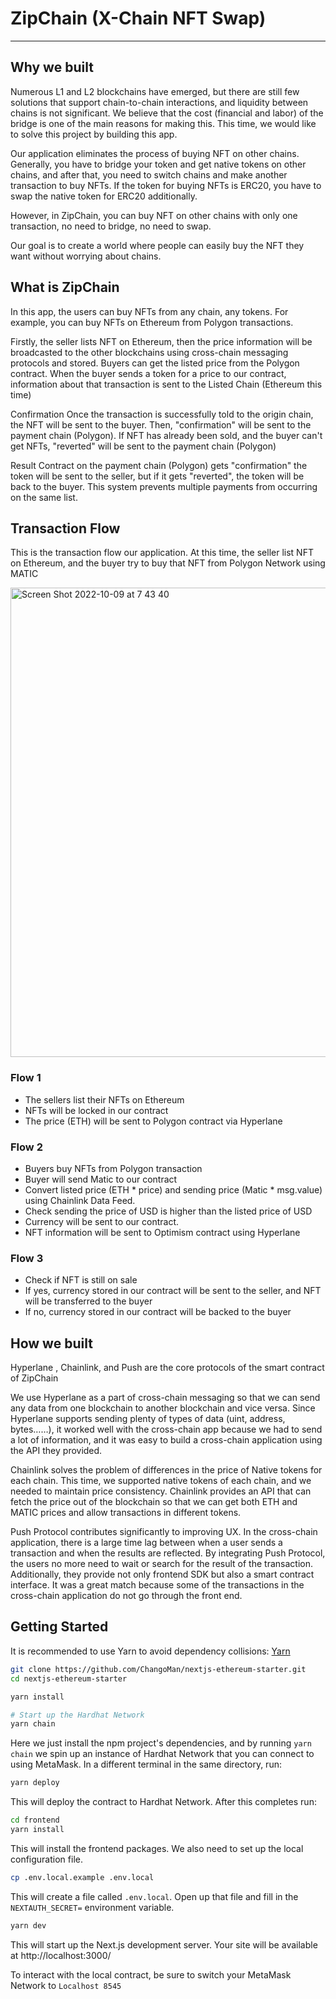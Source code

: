 # ZipChain (X-Chain NFT Swap)

---

## Why we built
Numerous L1 and L2 blockchains have emerged, but there are still few solutions that support chain-to-chain interactions, and liquidity between chains is not significant. We believe that the cost (financial and labor) of the bridge is one of the main reasons for making this.
This time, we would like to solve this project by building this app.

Our application eliminates the process of buying NFT on other chains. Generally, you have to bridge your token and get native tokens on other chains, and after that, you need to switch chains and make another transaction to buy NFTs. If the token for buying NFTs is ERC20, you have to swap the native token for ERC20 additionally.

However, in ZipChain, you can buy NFT on other chains with only one transaction, no need to bridge, no need to swap. 

Our goal is to create a world where people can easily buy the NFT they want without worrying about chains.

## What is ZipChain
In this app, the users can buy NFTs from any chain, any tokens. For example, you can buy NFTs on Ethereum from Polygon transactions.

Firstly, the seller lists NFT on Ethereum, then the price information will be broadcasted to the other blockchains using cross-chain messaging protocols and stored. Buyers can get the listed price from the Polygon contract. When the buyer sends a token for a price to our contract, information about that transaction is sent to the Listed Chain (Ethereum this time) 

Confirmation 
Once the transaction is successfully told to the origin chain, the NFT will be sent to the buyer. Then, "confirmation" will be sent to the payment chain (Polygon). If NFT has already been sold, and the buyer can't get NFTs, "reverted" will be sent to the payment chain (Polygon)

Result
Contract on the payment chain (Polygon) gets "confirmation" the token will be sent to the seller, but if it gets "reverted", the token will be back to the buyer. This system prevents multiple payments from occurring on the same list.


## Transaction Flow
This is the transaction flow our application. At this time, the seller list NFT on Ethereum, and the buyer try to buy that NFT from Polygon Network using MATIC

<img width="751" alt="Screen Shot 2022-10-09 at 7 43 40" src="https://user-images.githubusercontent.com/64068653/194757490-2199824f-a366-4ae4-b92c-4d60d5fe94d1.png">

### Flow 1
- The sellers list their NFTs on Ethereum
- NFTs will be locked in our contract
- The price (ETH) will be sent to Polygon contract via Hyperlane

### Flow 2
- Buyers buy NFTs from Polygon transaction
- Buyer will send Matic to our contract
- Convert listed price (ETH * price) and sending price (Matic * msg.value) using Chainlink Data Feed.
- Check sending the price of USD is higher than the listed price of USD
- Currency will be sent to our contract.
- NFT information will be sent to Optimism contract using Hyperlane

### Flow 3
- Check if NFT is still on sale
- If yes, currency stored in our contract will be sent to the seller, and NFT will be transferred to the buyer
- If no, currency stored in our contract will be backed to the buyer

## How we built
Hyperlane , Chainlink, and Push are the core protocols of the smart contract of ZipChain

We use Hyperlane as a part of cross-chain messaging so that we can send any data from one blockchain to another blockchain and vice versa. 
Since Hyperlane supports sending plenty of types of data (uint, address, bytes……), it worked well with the cross-chain app because we had to send a lot of information, and it was easy to build a cross-chain application using the API they provided.

Chainlink solves the problem of differences in the price of Native tokens for each chain. This time, we supported native tokens of each chain, and we needed to maintain price consistency.
Chainlink provides an API that can fetch the price out of the blockchain so that we can get both ETH and MATIC prices and allow transactions in different tokens.

Push Protocol contributes significantly to improving UX. In the cross-chain application, there is a large time lag between when a user sends a transaction and when the results are reflected. By integrating Push Protocol, the users no more need to wait or search for the result of the transaction. Additionally, they provide not only frontend SDK but also a smart contract interface. It was a great match because some of the transactions in the cross-chain application do not go through the front end.


## Getting Started

It is recommended to use Yarn to avoid dependency collisions: [Yarn](https://classic.yarnpkg.com/en/docs/install)

```bash
git clone https://github.com/ChangoMan/nextjs-ethereum-starter.git
cd nextjs-ethereum-starter

yarn install

# Start up the Hardhat Network
yarn chain
```

Here we just install the npm project's dependencies, and by running `yarn chain` we spin up an instance of Hardhat Network that you can connect to using MetaMask. In a different terminal in the same directory, run:

```bash
yarn deploy
```

This will deploy the contract to Hardhat Network. After this completes run:

```bash
cd frontend
yarn install
```

This will install the frontend packages. We also need to set up the local configuration file.

```bash
cp .env.local.example .env.local
```

This will create a file called `.env.local`. Open up that file and fill in the `NEXTAUTH_SECRET=` environment variable.

```bash
yarn dev
```

This will start up the Next.js development server. Your site will be available at http://localhost:3000/

To interact with the local contract, be sure to switch your MetaMask Network to `Localhost 8545`
